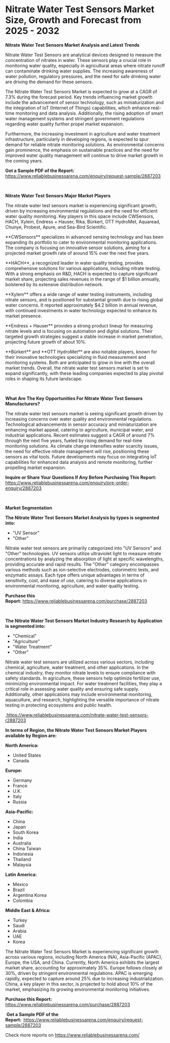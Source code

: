 <p><h1>Nitrate Water Test Sensors Market Size, Growth and Forecast from 2025 - 2032</h1></p><p><strong>Nitrate Water Test Sensors Market Analysis and Latest Trends</strong></p>
<p><p>Nitrate Water Test Sensors are analytical devices designed to measure the concentration of nitrates in water. These sensors play a crucial role in monitoring water quality, especially in agricultural areas where nitrate runoff can contaminate drinking water supplies. The increasing awareness of water pollution, regulatory pressures, and the need for safe drinking water are driving the demand for these sensors.</p><p>The Nitrate Water Test Sensors Market is expected to grow at a CAGR of 7.3% during the forecast period. Key trends influencing market growth include the advancement of sensor technology, such as miniaturization and the integration of IoT (Internet of Things) capabilities, which enhance real-time monitoring and data analysis. Additionally, the rising adoption of smart water management systems and stringent government regulations regarding water quality further propel market expansion. </p><p>Furthermore, the increasing investment in agriculture and water treatment infrastructure, particularly in developing regions, is expected to spur demand for reliable nitrate monitoring solutions. As environmental concerns gain prominence, the emphasis on sustainable practices and the need for improved water quality management will continue to drive market growth in the coming years.</p></p>
<p><strong>Get a Sample PDF of the Report:&nbsp;</strong> <a href="https://www.reliablebusinessarena.com/enquiry/request-sample/2887203?utm_campaign=3221&utm_medium=2&utm_source=Github&utm_content=ia&utm_term=14032025&utm_id=nitrate-water-test-sensors">https://www.reliablebusinessarena.com/enquiry/request-sample/2887203</a></p>
<p>&nbsp;</p>
<p><strong>Nitrate Water Test Sensors Major Market Players</strong></p>
<p><p>The nitrate water test sensors market is experiencing significant growth, driven by increasing environmental regulations and the need for efficient water quality monitoring. Key players in this space include CWSensors, HACH, Xylem, Endress + Hauser, Rika, Bürkert, OTT HydroMet, Aquaread, Chunye, Probest, Apure, and Sea-Bird Scientific.</p><p>**CWSensors** specializes in advanced sensing technology and has been expanding its portfolio to cater to environmental monitoring applications. The company is focusing on innovative sensor solutions, aiming for a projected market growth rate of around 15% over the next five years.</p><p>**HACH**, a recognized leader in water quality testing, provides comprehensive solutions for various applications, including nitrate testing. With a strong emphasis on R&D, HACH is expected to capture significant market share, projecting sales revenues in the range of $1 billion annually, bolstered by its extensive distribution network.</p><p>**Xylem** offers a wide range of water testing instruments, including nitrate sensors, and is positioned for substantial growth due to rising global water concerns. It reported approximately $4.2 billion in annual revenue, with continued investments in water technology expected to enhance its market presence.</p><p>**Endress + Hauser** provides a strong product lineup for measuring nitrate levels and is focusing on automation and digital solutions. Their targeted growth strategies suggest a stable increase in market penetration, projecting future growth of about 10%.</p><p>**Bürkert** and **OTT HydroMet** are also notable players, known for their innovative technologies specializing in fluid measurement and monitoring systems. Both are anticipated to grow in line with the overall market trends. Overall, the nitrate water test sensors market is set to expand significantly, with these leading companies expected to play pivotal roles in shaping its future landscape.</p></p>
<p>&nbsp;</p>
<p><strong>What Are The Key Opportunities For Nitrate Water Test Sensors Manufacturers?</strong></p>
<p><p>The nitrate water test sensors market is seeing significant growth driven by increasing concerns over water quality and environmental regulations. Technological advancements in sensor accuracy and miniaturization are enhancing market appeal, catering to agriculture, municipal water, and industrial applications. Recent estimates suggest a CAGR of around 7% through the next five years, fueled by rising demand for real-time monitoring solutions. As climate change intensifies water scarcity issues, the need for effective nitrate management will rise, positioning these sensors as vital tools. Future developments may focus on integrating IoT capabilities for enhanced data analysis and remote monitoring, further propelling market expansion.</p></p>
<p><strong>Inquire or Share Your Questions If Any Before Purchasing This Report:</strong> <a href="https://www.reliablebusinessarena.com/enquiry/pre-order-enquiry/2887203?utm_campaign=3221&utm_medium=2&utm_source=Github&utm_content=ia&utm_term=14032025&utm_id=nitrate-water-test-sensors">https://www.reliablebusinessarena.com/enquiry/pre-order-enquiry/2887203</a></p>
<p>&nbsp;</p>
<p><strong>Market Segmentation</strong></p>
<p><strong>The Nitrate Water Test Sensors Market Analysis by types is segmented into:</strong></p>
<p><ul><li>"UV Sensor"</li><li>"Other"</li></ul></p>
<p><p>Nitrate water test sensors are primarily categorized into "UV Sensors" and "Other" technologies. UV sensors utilize ultraviolet light to measure nitrate concentrations by analyzing the absorption of light at specific wavelengths, providing accurate and rapid results. The "Other" category encompasses various methods such as ion-selective electrodes, colorimetric tests, and enzymatic assays. Each type offers unique advantages in terms of sensitivity, cost, and ease of use, catering to diverse applications in environmental monitoring, agriculture, and water quality testing.</p></p>
<p><strong>Purchase this Report:&nbsp;</strong><a href="https://www.reliablebusinessarena.com/purchase/2887203?utm_campaign=3221&utm_medium=2&utm_source=Github&utm_content=ia&utm_term=14032025&utm_id=nitrate-water-test-sensors">https://www.reliablebusinessarena.com/purchase/2887203</a></p>
<p>&nbsp;</p>
<p><strong>The Nitrate Water Test Sensors Market Industry Research by Application is segmented into:</strong></p>
<p><ul><li>"Chemical"</li><li>"Agriculture"</li><li>"Water Treatment"</li><li>"Other"</li></ul></p>
<p><p>Nitrate water test sensors are utilized across various sectors, including chemical, agriculture, water treatment, and other applications. In the chemical industry, they monitor nitrate levels to ensure compliance with safety standards. In agriculture, these sensors help optimize fertilizer use, minimizing environmental impact. For water treatment facilities, they play a critical role in assessing water quality and ensuring safe supply. Additionally, other applications may include environmental monitoring, aquaculture, and research, highlighting the versatile importance of nitrate testing in protecting ecosystems and public health.</p></p>
<p><a href="https://www.reliablebusinessarena.com/nitrate-water-test-sensors-r2887203?utm_campaign=3221&utm_medium=2&utm_source=Github&utm_content=ia&utm_term=14032025&utm_id=nitrate-water-test-sensors">&nbsp;https://www.reliablebusinessarena.com/nitrate-water-test-sensors-r2887203</a></p>
<p><strong>In terms of Region, the Nitrate Water Test Sensors Market Players available by Region are:</strong></p>
<p>
    <p> <strong> North America: </strong>
        <ul>
            <li>United States</li>
            <li>Canada</li>
        </ul>
        </p> 
    <p> <strong> Europe: </strong>
        <ul>
            <li>Germany</li>
            <li>France</li>
            <li>U.K.</li>
            <li>Italy</li>
            <li>Russia</li>
        </ul>
        </p> 
    <p> <strong> Asia-Pacific: </strong>
        <ul>
            <li>China</li>
            <li>Japan</li>
            <li>South Korea</li>
            <li>India</li>
            <li>Australia</li>
            <li>China Taiwan</li>
            <li>Indonesia</li>
            <li>Thailand</li>
            <li>Malaysia</li>
        </ul>
        </p> 
    <p> <strong> Latin America: </strong>
        <ul>
            <li>Mexico</li>
            <li>Brazil</li>
            <li>Argentina Korea</li>
            <li>Colombia</li>
        </ul>
        </p> 
    <p> <strong> Middle East & Africa: </strong>
        <ul>
            <li>Turkey</li>
            <li>Saudi</li>
            <li>Arabia</li>
            <li>UAE</li>
            <li>Korea</li>
        </ul>
    </p>
    </p>
<p><p>The Nitrate Water Test Sensors Market is experiencing significant growth across various regions, including North America (NA), Asia-Pacific (APAC), Europe, the USA, and China. Currently, North America exhibits the largest market share, accounting for approximately 35%. Europe follows closely at 30%, driven by stringent environmental regulations. APAC is emerging rapidly, expected to capture around 25% due to increasing industrialization. China, a key player in this sector, is projected to hold about 10% of the market, emphasizing its growing environmental monitoring initiatives.</p></p>
<p><strong>Purchase this Report: </strong><a href="https://www.reliablebusinessarena.com/purchase/2887203?utm_campaign=3221&utm_medium=2&utm_source=Github&utm_content=ia&utm_term=14032025&utm_id=nitrate-water-test-sensors">https://www.reliablebusinessarena.com/purchase/2887203</a></p>
<p>&nbsp;<strong>Get a Sample PDF of the Report:&nbsp;&nbsp;</strong><a href="https://www.reliablebusinessarena.com/enquiry/request-sample/2887203?utm_campaign=3221&utm_medium=2&utm_source=Github&utm_content=ia&utm_term=14032025&utm_id=nitrate-water-test-sensors">https://www.reliablebusinessarena.com/enquiry/request-sample/2887203</a></p>
<p><strong></strong></p>
<p>Check more reports on <a href="https://www.reliablebusinessarena.com/?utm_campaign=3221&utm_medium=2&utm_source=Github&utm_content=ia&utm_term=14032025&utm_id=nitrate-water-test-sensors">https://www.reliablebusinessarena.com/</a></p>